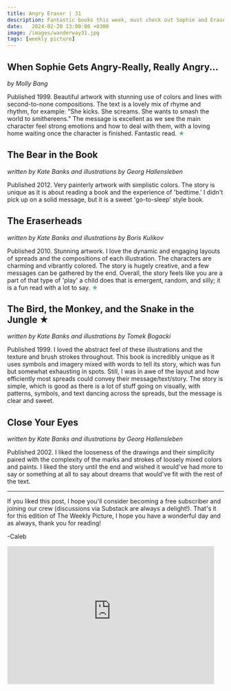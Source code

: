 ```yaml
---
title: Angry Eraser | 31
description: Fantastic books this week, must check out Sophie and Eraserhead!
date:   2024-02-20 13:00:00 +0300
image: /images/wanderway31.jpg
tags: [weekly picture]
---
```


## When Sophie Gets Angry-Really, Really Angry...

*by Molly Bang*

Published 1999. Beautiful artwork with stunning use of colors and lines with second-to-none compositions. The text is a lovely mix of rhyme and rhythm, for example: "She kicks. She screams. She wants to smash the world to smithereens." The message is excellent as we see the main character feel strong emotions and how to deal with them, with a loving home waiting once the character is finished. Fantastic read. <h style="color:#5ABB71;">★</h>

## The Bear in the Book

*written by Kate Banks and illustrations by Georg Hallensleben*

Published 2012. Very painterly artwork with simplistic colors. The story is unique as it is about reading a book and the experience of 'bedtime.' I didn't pick up on a solid message, but it is a sweet 'go-to-sleep' style book. 

## The Eraserheads

*written by Kate Banks and illustrations by Boris Kulikov*

Published 2010. Stunning artwork. I love the dynamic and engaging layouts of spreads and the compositions of each illustration. The characters are charming and vibrantly colored. The story is hugely creative, and a few messages can be gathered by the end. Overall, the story feels like you are a part of that type of 'play' a child does that is emergent, random, and silly; it is a fun read with a lot to say. <h style="color:#5ABB71;">★</h>

## The Bird, the Monkey, and the Snake in the Jungle ★

*written by Kate Banks and illustrations by Tomek Bogacki*

Published 1999. I loved the abstract feel of these illustrations and the texture and brush strokes throughout. This book is incredibly unique as it uses symbols and imagery mixed with words to tell its story, which was fun but somewhat exhausting in spots. Still, I was in awe of the layout and how efficiently most spreads could convey their message/text/story. The story is simple, which is good as there is a lot of stuff going on visually, with patterns, symbols, and text dancing across the spreads, but the message is clear and sweet. 

## Close Your Eyes

*written by Kate Banks and illustrations by Georg Hallensleben*

Published 2002. I liked the looseness of the drawings and their simplicity paired with the complexity of the marks and strokes of loosely mixed colors and paints. I liked the story until the end and wished it would've had more to say or something at all to say about dreams that would've fit with the rest of the text. 

***

If you liked this post, I hope you'll consider becoming a free subscriber and joining our crew (discussions via Substack are always a delight!). That's it for this edition of The Weekly Picture, I hope you have a wonderful day and as always, thank you for reading!

-Caleb
    
<iframe src="https://thewanderway.substack.com/embed" width="480" height="320" style="border:1px solid #EEE; background:white;" frameborder="0" scrolling="no"></iframe>
